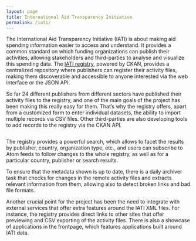 ```yaml
---
layout: page
title: International Aid Transparency Initiative
permalink: /iati/
---
```


The International Aid Transparency Initiative (IATI) is about making aid spending information easier to access and understand. It provides a common standard on which funding organizations can publish their activities, allowing stakeholders and third-parties to analyse and visualize this spending data. The <a href="http://iatiregistry.org/">IATI registry</a>, powered by CKAN, provides a centralized repository where publishers can register their activity files, making them discoverable and accessible to anyone interested via the web interface or the JSON API.

So far 24 different publishers from different sectors have published their activity files to the registry, and one of the main goals of the project has been making this really easy for them. That’s why the registry offers, apart from a customized form to enter individual datasets, the ability to import multiple records via CSV files. Other third-parties are also developing tools to add records to the registry via the CKAN API.

<img src="http://ckan.org/files/2012/04/Screen-Shot-2012-04-16-at-11.09.37.png" alt="" class="screenshot" />

The registry provides a powerful search, which allows to facet the results by publisher, country, organization type, etc., and users can subscribe to Atom feeds to follow changes to the whole registry, as well as for a particular country, publisher or search results.

To ensure that the metadata shown is up to date, there is a daily archiver task that checks for changes in the remote activity files and extracts relevant information from them, allowing also to detect broken links and bad file formats.

Another crucial point for the project has been the need to integrate with external services that offer extra features around the IATI XML files. For instance, the registry provides direct links to other sites that offer previewing and CSV exporting of the activity files. There is also a showcase of applications in the frontpage, which features applications built around IATI data.
